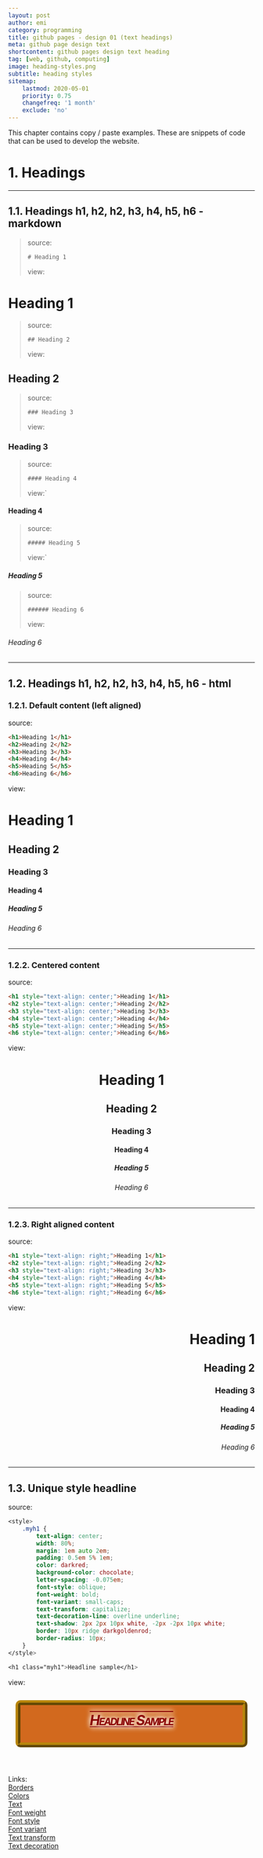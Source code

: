 ```yaml
---
layout: post
author: emi
category: programming
title: github pages - design 01 (text headings)
meta: github page design text
shortcontent: github pages design text heading
tag: [web, github, computing]
image: heading-styles.png
subtitle: heading styles
sitemap:
    lastmod: 2020-05-01
    priority: 0.75
    changefreq: '1 month'
    exclude: 'no'
---
```

This chapter contains copy / paste examples.
These are snippets of code that can be used to develop the website.  

# 1. Headings

---

## 1.1. Headings h1, h2, h2, h3, h4, h5, h6 - markdown

>source:
>
> `# Heading 1`
>
>view:  

# Heading 1  

>source:
>
> `## Heading 2`
>
>view:  

## Heading 2

>source:
>
> `### Heading 3`
>
>view:  

### Heading 3

>source:
>
> `#### Heading 4`
>
>view:`  

#### Heading 4

>source:
>
> `##### Heading 5`
>
>view:`  

##### Heading 5

>source:
>
> `###### Heading 6`
>
>view:  

###### Heading 6

---

## 1.2. Headings h1, h2, h2, h3, h4, h5, h6 - html

### 1.2.1. Default content (left aligned)

source:

```html
<h1>Heading 1</h1>
<h2>Heading 2</h2>
<h3>Heading 3</h3>
<h4>Heading 4</h4>
<h5>Heading 5</h5>
<h6>Heading 6</h6>
```
view:

<h1>Heading 1</h1>
<h2>Heading 2</h2>
<h3>Heading 3</h3>
<h4>Heading 4</h4>
<h5>Heading 5</h5>
<h6>Heading 6</h6>

---

### 1.2.2. Centered content

source:

```html
<h1 style="text-align: center;">Heading 1</h1>
<h2 style="text-align: center;">Heading 2</h2>
<h3 style="text-align: center;">Heading 3</h3>
<h4 style="text-align: center;">Heading 4</h4>
<h5 style="text-align: center;">Heading 5</h5>
<h6 style="text-align: center;">Heading 6</h6>
```
view:

<h1 style="text-align: center;">Heading 1</h1>
<h2 style="text-align: center;">Heading 2</h2>
<h3 style="text-align: center;">Heading 3</h3>
<h4 style="text-align: center;">Heading 4</h4>
<h5 style="text-align: center;">Heading 5</h5>
<h6 style="text-align: center;">Heading 6</h6>

---

### 1.2.3. Right aligned content

source:

```html
<h1 style="text-align: right;">Heading 1</h1>
<h2 style="text-align: right;">Heading 2</h2>
<h3 style="text-align: right;">Heading 3</h3>
<h4 style="text-align: right;">Heading 4</h4>
<h5 style="text-align: right;">Heading 5</h5>
<h6 style="text-align: right;">Heading 6</h6>
```
view:

<h1 style="text-align: right;">Heading 1</h1>
<h2 style="text-align: right;">Heading 2</h2>
<h3 style="text-align: right;">Heading 3</h3>
<h4 style="text-align: right;">Heading 4</h4>
<h5 style="text-align: right;">Heading 5</h5>
<h6 style="text-align: right;">Heading 6</h6>

---

## 1.3. Unique style headline

source:

```css
<style>
    .myh1 {
        text-align: center;
        width: 80%;
        margin: 1em auto 2em;
        padding: 0.5em 5% 1em;
        color: darkred;
        background-color: chocolate;
        letter-spacing: -0.075em;
        font-style: oblique;
        font-weight: bold;
        font-variant: small-caps;
        text-transform: capitalize;
        text-decoration-line: overline underline;
        text-shadow: 2px 2px 10px white, -2px -2px 10px white;
        border: 10px ridge darkgoldenrod;
        border-radius: 10px;
    }
</style>

<h1 class="myh1">Headline sample</h1>
```
view:  

<style>
    .myh1 {
        text-align: center;
        width: 80%;
        margin: 1em auto 2em;
        padding: 0.5em 5% 1em;
        color: darkred;
        background-color: chocolate;
        letter-spacing: -0.075em;
        font-style: oblique;
        font-weight: bold;
        font-variant: small-caps;
        text-transform: capitalize;
        text-decoration-line: overline underline;
        text-shadow: 2px 2px 10px white, -2px -2px 10px white;
        border: 10px ridge darkgoldenrod;
        border-radius: 10px;
    }
</style>

<h1 class="myh1">Headline sample</h1>

Links:  
[Borders](https://www.w3schools.com/css/css_border.asp)  
[Colors](https://www.w3schools.com/colors/colors_names.asp)  
[Text](https://www.w3schools.com/csS/css_text.asp)  
[Font weight](https://www.w3schools.com/csSref/pr_font_weight.asp)  
[Font style](https://www.w3schools.com/cssref/pr_font_font-style.asp)  
[Font variant](https://www.w3schools.com/cssref/pr_font_font-variant.asp)  
[Text transform](https://www.w3schools.com/cssref/pr_text_text-transform.asp)  
[Text decoration](https://www.w3schools.com/cssref/css3_pr_text-decoration-line.asp)  

